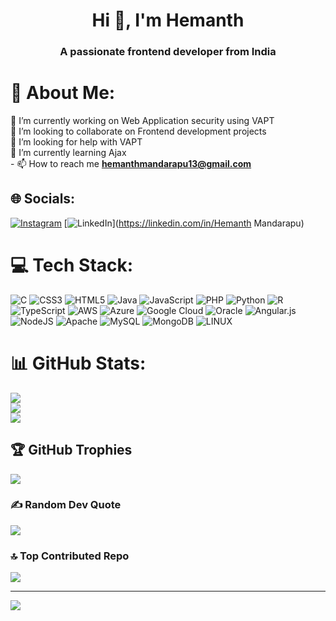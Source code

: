 <h1 align="center">Hi 👋, I'm Hemanth</h1>
<h3 align="center">A passionate frontend developer from India</h3>



# 💫 About Me:
🔭 I’m currently working on Web Application security using VAPT<br>👯 I’m looking to collaborate on Frontend development projects<br>🤝 I’m looking for help with VAPT<br>🌱 I’m currently learning Ajax<br>- 📫 How to reach me **hemanthmandarapu13@gmail.com**


## 🌐 Socials:
[![Instagram](https://img.shields.io/badge/Instagram-%23E4405F.svg?logo=Instagram&logoColor=white)](https://instagram.com/hemanth_mandarapu) [![LinkedIn](https://img.shields.io/badge/LinkedIn-%230077B5.svg?logo=linkedin&logoColor=white)](https://linkedin.com/in/Hemanth Mandarapu) 

# 💻 Tech Stack:
![C](https://img.shields.io/badge/c-%2300599C.svg?style=plastic&logo=c&logoColor=white) ![CSS3](https://img.shields.io/badge/css3-%231572B6.svg?style=plastic&logo=css3&logoColor=white) ![HTML5](https://img.shields.io/badge/html5-%23E34F26.svg?style=plastic&logo=html5&logoColor=white) ![Java](https://img.shields.io/badge/java-%23ED8B00.svg?style=plastic&logo=java&logoColor=white) ![JavaScript](https://img.shields.io/badge/javascript-%23323330.svg?style=plastic&logo=javascript&logoColor=%23F7DF1E) ![PHP](https://img.shields.io/badge/php-%23777BB4.svg?style=plastic&logo=php&logoColor=white) ![Python](https://img.shields.io/badge/python-3670A0?style=plastic&logo=python&logoColor=ffdd54) ![R](https://img.shields.io/badge/r-%23276DC3.svg?style=plastic&logo=r&logoColor=white) ![TypeScript](https://img.shields.io/badge/typescript-%23007ACC.svg?style=plastic&logo=typescript&logoColor=white) ![AWS](https://img.shields.io/badge/AWS-%23FF9900.svg?style=plastic&logo=amazon-aws&logoColor=white) ![Azure](https://img.shields.io/badge/azure-%230072C6.svg?style=plastic&logo=azure-devops&logoColor=white) ![Google Cloud](https://img.shields.io/badge/Google%20Cloud-%234285F4.svg?style=plastic&logo=google-cloud&logoColor=white) ![Oracle](https://img.shields.io/badge/Oracle-F80000?style=plastic&logo=oracle&logoColor=white) ![Angular.js](https://img.shields.io/badge/angular.js-%23E23237.svg?style=plastic&logo=angularjs&logoColor=white) ![NodeJS](https://img.shields.io/badge/node.js-6DA55F?style=plastic&logo=node.js&logoColor=white) ![Apache](https://img.shields.io/badge/apache-%23D42029.svg?style=plastic&logo=apache&logoColor=white) ![MySQL](https://img.shields.io/badge/mysql-%2300f.svg?style=plastic&logo=mysql&logoColor=white) ![MongoDB](https://img.shields.io/badge/MongoDB-%234ea94b.svg?style=plastic&logo=mongodb&logoColor=white) ![LINUX](https://img.shields.io/badge/Linux-FCC624?style=plastic&logo=linux&logoColor=black)
# 📊 GitHub Stats:
![](https://github-readme-stats.vercel.app/api?username=Hemanth-18-2002&theme=synthwave&hide_border=false&include_all_commits=false&count_private=false)<br/>
![](https://github-readme-streak-stats.herokuapp.com/?user=Hemanth-18-2002&theme=synthwave&hide_border=false)<br/>
![](https://github-readme-stats.vercel.app/api/top-langs/?username=Hemanth-18-2002&theme=synthwave&hide_border=false&include_all_commits=false&count_private=false&layout=compact)

## 🏆 GitHub Trophies
![](https://github-profile-trophy.vercel.app/?username=Hemanth-18-2002&theme=nord&no-frame=false&no-bg=false&margin-w=4)

### ✍️ Random Dev Quote
![](https://quotes-github-readme.vercel.app/api?type=horizontal&theme=radical)

### 🔝 Top Contributed Repo
![](https://github-contributor-stats.vercel.app/api?username=Hemanth-18-2002&limit=5&theme=nord&combine_all_yearly_contributions=true)

---
[![](https://visitcount.itsvg.in/api?id=Hemanth-18-2002&icon=5&color=6)](https://visitcount.itsvg.in)

<!-- Proudly created with GPRM ( https://gprm.itsvg.in ) -->
